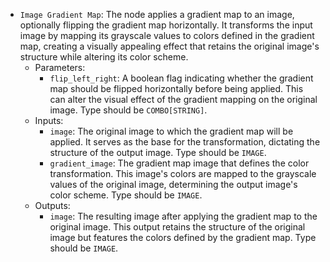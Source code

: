 - `Image Gradient Map`: The node applies a gradient map to an image, optionally flipping the gradient map horizontally. It transforms the input image by mapping its grayscale values to colors defined in the gradient map, creating a visually appealing effect that retains the original image's structure while altering its color scheme.
    - Parameters:
        - `flip_left_right`: A boolean flag indicating whether the gradient map should be flipped horizontally before being applied. This can alter the visual effect of the gradient mapping on the original image. Type should be `COMBO[STRING]`.
    - Inputs:
        - `image`: The original image to which the gradient map will be applied. It serves as the base for the transformation, dictating the structure of the output image. Type should be `IMAGE`.
        - `gradient_image`: The gradient map image that defines the color transformation. This image's colors are mapped to the grayscale values of the original image, determining the output image's color scheme. Type should be `IMAGE`.
    - Outputs:
        - `image`: The resulting image after applying the gradient map to the original image. This output retains the structure of the original image but features the colors defined by the gradient map. Type should be `IMAGE`.

